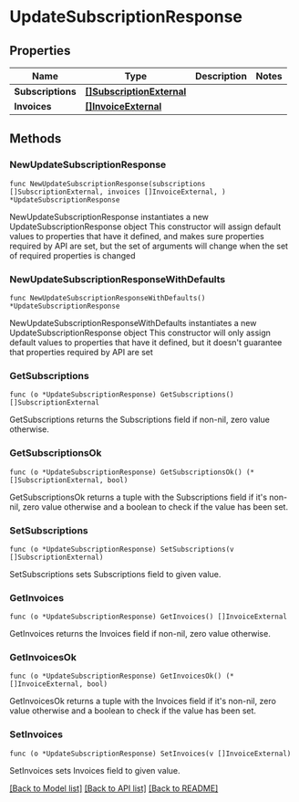 # UpdateSubscriptionResponse

## Properties

Name | Type | Description | Notes
------------ | ------------- | ------------- | -------------
**Subscriptions** | [**[]SubscriptionExternal**](SubscriptionExternal.md) |  | 
**Invoices** | [**[]InvoiceExternal**](InvoiceExternal.md) |  | 

## Methods

### NewUpdateSubscriptionResponse

`func NewUpdateSubscriptionResponse(subscriptions []SubscriptionExternal, invoices []InvoiceExternal, ) *UpdateSubscriptionResponse`

NewUpdateSubscriptionResponse instantiates a new UpdateSubscriptionResponse object
This constructor will assign default values to properties that have it defined,
and makes sure properties required by API are set, but the set of arguments
will change when the set of required properties is changed

### NewUpdateSubscriptionResponseWithDefaults

`func NewUpdateSubscriptionResponseWithDefaults() *UpdateSubscriptionResponse`

NewUpdateSubscriptionResponseWithDefaults instantiates a new UpdateSubscriptionResponse object
This constructor will only assign default values to properties that have it defined,
but it doesn't guarantee that properties required by API are set

### GetSubscriptions

`func (o *UpdateSubscriptionResponse) GetSubscriptions() []SubscriptionExternal`

GetSubscriptions returns the Subscriptions field if non-nil, zero value otherwise.

### GetSubscriptionsOk

`func (o *UpdateSubscriptionResponse) GetSubscriptionsOk() (*[]SubscriptionExternal, bool)`

GetSubscriptionsOk returns a tuple with the Subscriptions field if it's non-nil, zero value otherwise
and a boolean to check if the value has been set.

### SetSubscriptions

`func (o *UpdateSubscriptionResponse) SetSubscriptions(v []SubscriptionExternal)`

SetSubscriptions sets Subscriptions field to given value.


### GetInvoices

`func (o *UpdateSubscriptionResponse) GetInvoices() []InvoiceExternal`

GetInvoices returns the Invoices field if non-nil, zero value otherwise.

### GetInvoicesOk

`func (o *UpdateSubscriptionResponse) GetInvoicesOk() (*[]InvoiceExternal, bool)`

GetInvoicesOk returns a tuple with the Invoices field if it's non-nil, zero value otherwise
and a boolean to check if the value has been set.

### SetInvoices

`func (o *UpdateSubscriptionResponse) SetInvoices(v []InvoiceExternal)`

SetInvoices sets Invoices field to given value.



[[Back to Model list]](../README.md#documentation-for-models) [[Back to API list]](../README.md#documentation-for-api-endpoints) [[Back to README]](../README.md)


